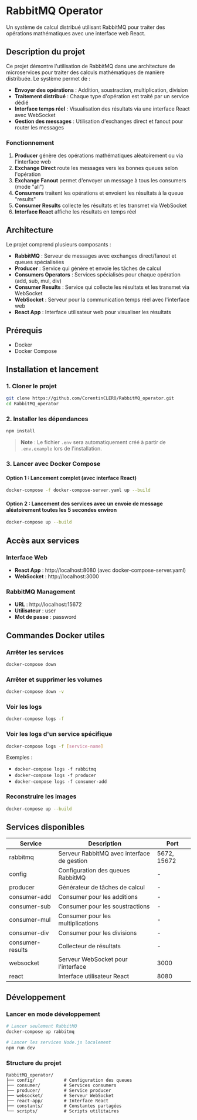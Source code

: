 # RabbitMQ Operator

Un système de calcul distribué utilisant RabbitMQ pour traiter des opérations mathématiques avec une interface web React.

## Description du projet

Ce projet démontre l'utilisation de RabbitMQ dans une architecture de microservices pour traiter des calculs mathématiques de manière distribuée. Le système permet de :

- **Envoyer des opérations** : Addition, soustraction, multiplication, division
- **Traitement distribué** : Chaque type d'opération est traité par un service dédié
- **Interface temps réel** : Visualisation des résultats via une interface React avec WebSocket
- **Gestion des messages** : Utilisation d'exchanges direct et fanout pour router les messages

### Fonctionnement

1. **Producer** génère des opérations mathématiques aléatoirement ou via l'interface web
2. **Exchange Direct** route les messages vers les bonnes queues selon l'opération
3. **Exchange Fanout** permet d'envoyer un message à tous les consumers (mode "all")
4. **Consumers** traitent les opérations et envoient les résultats à la queue "results"
5. **Consumer Results** collecte les résultats et les transmet via WebSocket
6. **Interface React** affiche les résultats en temps réel

## Architecture

Le projet comprend plusieurs composants :

- **RabbitMQ** : Serveur de messages avec exchanges direct/fanout et queues spécialisées
- **Producer** : Service qui génère et envoie les tâches de calcul
- **Consumers Operators** : Services spécialisés pour chaque opération (add, sub, mul, div)
- **Consumer Results** : Service qui collecte les résultats et les transmet via WebSocket
- **WebSocket** : Serveur pour la communication temps réel avec l'interface web
- **React App** : Interface utilisateur web pour visualiser les résultats

## Prérequis

- Docker
- Docker Compose

## Installation et lancement

### 1. Cloner le projet

```bash
git clone https://github.com/CorentinCLERO/RabbitMQ_operator.git
cd RabbitMQ_operator
```

### 2. Installer les dépendances

```bash
npm install
```

> **Note** : Le fichier `.env` sera automatiquement créé à partir de `.env.example` lors de l'installation.

### 3. Lancer avec Docker Compose

#### Option 1 : Lancement complet (avec interface React)

```bash
docker-compose -f docker-compose-server.yaml up --build
```

#### Option 2 : Lancement des services avec un envoie de message aléatoirement toutes les 5 secondes environ

```bash
docker-compose up --build
```

## Accès aux services

### Interface Web

- **React App** : http://localhost:8080 (avec docker-compose-server.yaml)
- **WebSocket** : http://localhost:3000

### RabbitMQ Management

- **URL** : http://localhost:15672
- **Utilisateur** : user
- **Mot de passe** : password

## Commandes Docker utiles

### Arrêter les services

```bash
docker-compose down
```

### Arrêter et supprimer les volumes

```bash
docker-compose down -v
```

### Voir les logs

```bash
docker-compose logs -f
```

### Voir les logs d'un service spécifique

```bash
docker-compose logs -f [service-name]
```

Exemples :

- `docker-compose logs -f rabbitmq`
- `docker-compose logs -f producer`
- `docker-compose logs -f consumer-add`

### Reconstruire les images

```bash
docker-compose up --build
```

## Services disponibles

| Service          | Description                                | Port        |
| ---------------- | ------------------------------------------ | ----------- |
| rabbitmq         | Serveur RabbitMQ avec interface de gestion | 5672, 15672 |
| config           | Configuration des queues RabbitMQ          | -           |
| producer         | Générateur de tâches de calcul             | -           |
| consumer-add     | Consumer pour les additions                | -           |
| consumer-sub     | Consumer pour les soustractions            | -           |
| consumer-mul     | Consumer pour les multiplications          | -           |
| consumer-div     | Consumer pour les divisions                | -           |
| consumer-results | Collecteur de résultats                    | -           |
| websocket        | Serveur WebSocket pour l'interface         | 3000        |
| react            | Interface utilisateur React                | 8080        |

## Développement

### Lancer en mode développement

```bash
# Lancer seulement RabbitMQ
docker-compose up rabbitmq

# Lancer les services Node.js localement
npm run dev
```

### Structure du projet

```
RabbitMQ_operator/
├── config/           # Configuration des queues
├── consumer/         # Services consumers
├── producer/         # Service producer
├── websocket/        # Serveur WebSocket
├── react-app/        # Interface React
├── constants/        # Constantes partagées
└── scripts/          # Scripts utilitaires
```
